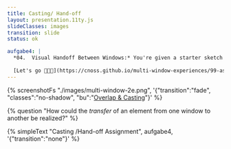 ```yaml
---
title: Casting/ Hand-off
layout: presentation.11ty.js
slideClasses: images
transition: slide
status: ok

aufgabe4: |
  *04.  Visual Handoff Between Windows:* You're given a starter sketch with a simple visual and a working SharedWorker; extend it so that when two windows visibly overlap on screen, the visual automatically moves to the other window. *30min*
  
  [Let's go 👨🏽‍💻](https://cnoss.github.io/multi-window-experiences/99-assignments/)
---
```


{% screenshotFs "./images/multi-window-2e.png", '{"transition":"fade", "classes":"no-shadow", "bu":"[Overlap & Casting](https://bgstaal.github.io/multipleWindow3dScene/)"}' %}

{% question "How could the *transfer* of an element from one window to another be realized?" %}

{% simpleText "Casting /Hand-off Assignment", aufgabe4, '{"transition":"none"}'  %}





